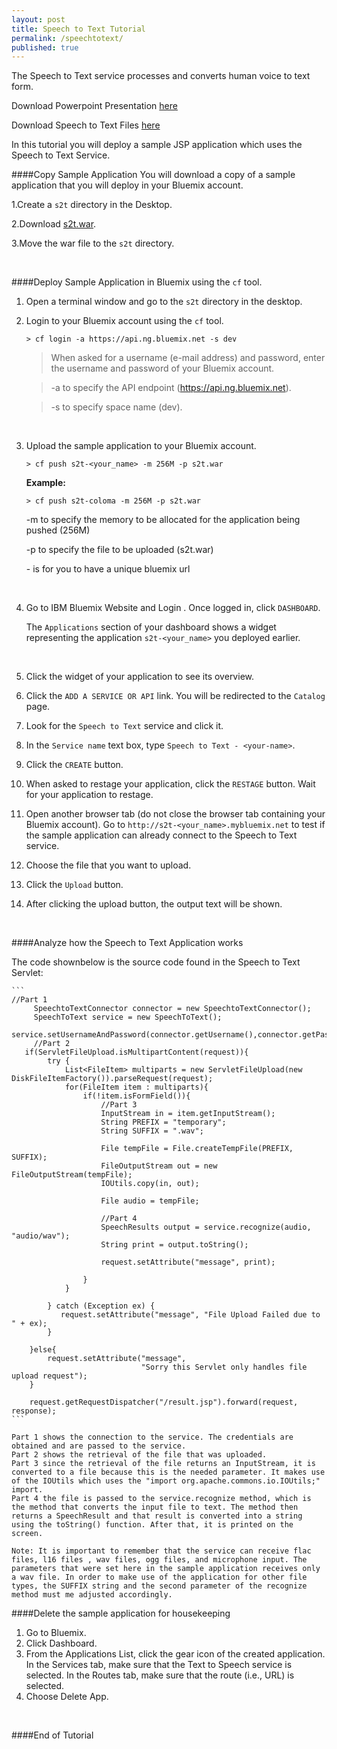 ```yaml
---
layout: post
title: Speech to Text Tutorial
permalink: /speechtotext/
published: true
---
```


The Speech to Text service processes and converts human voice to text form.

Download Powerpoint Presentation [here](https://github.com/JaoColoma/jaocoloma.github.io/blob/master/presentation.pptx?raw=true)

Download Speech to Text Files [here](https://github.com/JaoColoma/jaocoloma.github.io/blob/master/s2t.zip?raw=true)

In this tutorial you will deploy a sample JSP application which uses the Speech to Text Service. 


####Copy Sample Application
You will download a copy of a sample application that you will deploy in your Bluemix account.

1.Create a `s2t` directory in the Desktop.

2.Download [s2t.war](https://github.com/JaoColoma/jaocoloma.github.io/blob/master/s2t.war?raw=true).

3.Move the war file to the `s2t` directory.

<br>

####Deploy Sample Application in Bluemix using the `cf` tool.

1. Open a terminal window and go to the `s2t` directory in the desktop.

2. Login to your Bluemix account using the `cf` tool.

	```text
	> cf login -a https://api.ng.bluemix.net -s dev
	```
	
	>When asked for a username (e-mail address) and password, enter the username and password of your Bluemix account.
	
	>-a to specify the API endpoint (https://api.ng.bluemix.net).
	
	>-s to specify space name (dev).

	<br>
	
3. Upload the sample application to your Bluemix account.

	```text
	> cf push s2t-<your_name> -m 256M -p s2t.war
	```

	**Example:**
		
	```text
	> cf push s2t-coloma -m 256M -p s2t.war
	```
	-m to specify the memory to be allocated for the application being pushed (256M)
	
	-p to specify the file to be uploaded (s2t.war)
	
	-<your-name> is for you to have a unique bluemix url

	<br>
	
1. Go to IBM Bluemix Website and Login .  Once logged in, click `DASHBOARD`.  

	The `Applications` section of your dashboard shows a widget representing the application `s2t-<your_name>` you deployed earlier.

	
	<br>
	
1. Click the widget of your application to see its overview.
	
1. Click the `ADD A SERVICE OR API` link.  You will be redirected to the `Catalog` page. 

1. Look for the `Speech to Text` service and click it.

1. In the `Service name` text box, type `Speech to Text - <your-name>`.

1. Click the `CREATE` button.

1. When asked to restage your application, click the `RESTAGE` button.  Wait for your application to restage.

1. Open another browser tab (do not close the browser tab containing your Bluemix account).  Go to `http://s2t-<your_name>.mybluemix.net` to test if the sample application can already connect to the Speech to Text service.

1. Choose the file that you want to upload.
	
1. Click the `Upload` button.  
2. After clicking the upload button, the output text will be shown.

	<br>

####Analyze how the Speech to Text Application works

The code shownbelow is the source code found in the Speech to Text Servlet:


	```
	//Part 1
      	 SpeechtoTextConnector connector = new SpeechtoTextConnector();
         SpeechToText service = new SpeechToText();
         service.setUsernameAndPassword(connector.getUsername(),connector.getPassword());
         //Part 2
       if(ServletFileUpload.isMultipartContent(request)){
            try {
                List<FileItem> multiparts = new ServletFileUpload(new DiskFileItemFactory()).parseRequest(request);
                for(FileItem item : multiparts){
                    if(!item.isFormField()){
                        //Part 3
                        InputStream in = item.getInputStream();
                        String PREFIX = "temporary";
                        String SUFFIX = ".wav";

                        File tempFile = File.createTempFile(PREFIX, SUFFIX);
                        FileOutputStream out = new FileOutputStream(tempFile);
                        IOUtils.copy(in, out);
        
                        File audio = tempFile;
                        
                        //Part 4
                        SpeechResults output = service.recognize(audio, "audio/wav");
                        String print = output.toString();
                        
                        request.setAttribute("message", print);     
    
                    }
                }
           
            } catch (Exception ex) {
               request.setAttribute("message", "File Upload Failed due to " + ex);
            }       
         
        }else{
            request.setAttribute("message",
                                 "Sorry this Servlet only handles file upload request");
        }
    
        request.getRequestDispatcher("/result.jsp").forward(request, response);
	```

	Part 1 shows the connection to the service. The credentials are obtained and are passed to the service.
	Part 2 shows the retrieval of the file that was uploaded.
	Part 3 since the retrieval of the file returns an InputStream, it is converted to a file because this is the needed parameter. It makes use of the IOUtils which uses the "import org.apache.commons.io.IOUtils;" import.
	Part 4 the file is passed to the service.recognize method, which is the method that converts the input file to text. The method then returns a SpeechResult and that result is converted into a string using the toString() function. After that, it is printed on the screen. 
	
	Note: It is important to remember that the service can receive flac files, l16 files , wav files, ogg files, and microphone input. The parameters that were set here in the sample application receives only a wav file. In order to make use of the application for other file types, the SUFFIX string and the second parameter of the recognize method must me adjusted accordingly.

####Delete the sample application for housekeeping

1. Go to Bluemix.
2. Click Dashboard.
3. From the Applications List, click the gear icon of the created application. In the Services tab, make sure that the Text to Speech service is selected. In the Routes tab, make sure that the route (i.e., URL) is selected.
4. Choose Delete App.

<br>

####End of Tutorial
